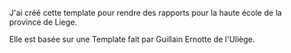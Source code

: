 J'ai créé cette template pour rendre des rapports pour la haute école de la province de Liege.

Elle est basée sur une Template fait par Guillain Ernotte de l'Uliège.